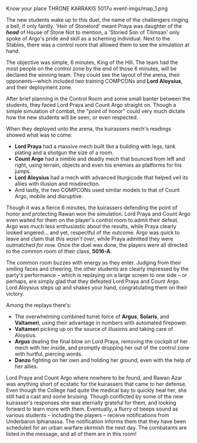 Know your place
THRONE KARRAKIS
5017u
event-imgs/map_1.png

The new students wake up to this duel, the name of the challengers ringing a bell, if only faintly. 'Heir of Stonelord' meant Praya was daughter of the ***head*** of House of Stone Not to mention, a 'Storied Son of Tilimsan' only spoke of Argo's pride and skill as a scheming individual. Next to the Stables, there was a control room that allowed them to see the simulation at hand.

The objective was simple, 6 minutes, King of the Hill. The team had the most people on the control zone by the end of those 6 minutes, will be declared the winning team. They could see the layout of the arena, their opponents—which included two training COMPCONs and **Lord Aloysius**, and their deployment zone.

After brief planning in the Control Room and some small banter between the students, they faced Lord Praya and Count Argo straight on. Though a simple simulation of combat, the "point of honor" could very much dictate how the new students will be seen, or even respected.

When they deployed unto the arena, the kuirassers mech's readings showed what was to come:
- __Lord Praya__ had a massive mech built like a building with legs, tank plating and a shotgun the size of a room.
- __Count Argo__ had a nimble and deadly mech that bounced from left and right, using terrain, objects and even his enemies as platforms for his jumps.
- __Lord Aloysius__ had a mech with advanced liturgicode that helped veil its allies with illusion and misdirection.
- And lastly, the two COMPCONs used similar models to that of Count Argo, mobile and disruptive.

Though it was a fierce 6 minutes, the kuirassers defending the point of honor and protecting Rawan won the simulation. Lord Praya and Count Argo even waited for them on the player's control room to admit their defeat. Argo was much less enthusiastic about the results, while Praya clearly looked angered... and yet, respectful of the outcome. Argo was quick to leave and claim that *this wasn't over*, while Praya admitted they were outmatched *for now.* Once the duel was done, the players were all directed to the common room of their class, **5016-A**.

The common room buzzes with energy as they enter. Judging from their smiling faces and cheering, the other students are clearly impressed by the party's performance – which is replaying on a large screen to one side – or perhaps, are simply glad that they defeated Lord Praya and Count Argo. Lord Aloysius steps up and shakes your hand, congratulating them on their victory. 

Among the replays there's:
- The overwhelming combined turret force of **Argus**, **Solaris**, and **Valtameri**, using their advantage in numbers with automated firepower.
- **Valtameri** picking up on the source of illusions and taking care of Aloysius.
- **Argus** dealing the final blow on Lord Praya, removing the cockpit of her mech with her inside, and promptly dropping her out of the control zone with hurtful, piercing words.
- **Danzo** fighting on her own and holding her ground, even with the help of her allies.

Lord Praya and Count Argo where nowhere to be found, and Rawan Azar was anything short of ecstatic for the kuirassers that came to her defense. Even though the College had quite the medical bay to quickly heal her, she still had a cast and some bruising. Though conflicted by some of the new kuirasser's responses she was eternally grateful for them, and looking forward to learn more with them. Eventually, a flurry of beeps sound as various students – including the players – receive notifications from Underbaron Iphianassa. The notification informs them that they have been scheduled for an urban warfare skirmish the next day. The combatants are listed in the message, and all of them are in this room!